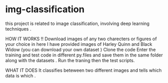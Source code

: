 # img-classification
this project is related to image classification, involving deep learning techniques . 

HOW IT WORKS !!
Download images of any two charecters or figures of your choice in here I have provided images of Harley Quinn and Black Widow (you can download your own dataset )
Clone the code
Enter the training and test code in different py.files and save them in the same folder along with the datasets .
Run the traning then the test scripts.

WHAT IT DOES 
It classifies beteween two different images and tells which data is which .

